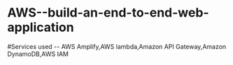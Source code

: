 # AWS--build-an-end-to-end-web-application

#Services used -- AWS Amplify,AWS lambda,Amazon API Gateway,Amazon DynamoDB,AWS IAM
